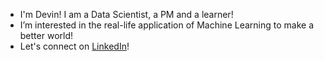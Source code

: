 -  I'm Devin! I am a Data Scientist, a PM and a learner!
-  I’m interested in the real-life application of Machine Learning to make a better world! 
-  Let's connect on [LinkedIn](https://www.linkedin.com/in/difangu/)!

